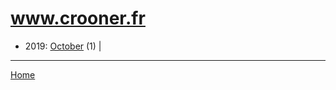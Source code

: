 # www.crooner.fr

  * 2019: 
      [October](./www-crooner-fr-2019-10.md) (1) | 

----

[Home](../)
